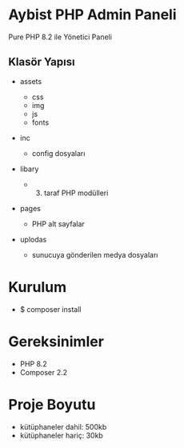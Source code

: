 # Aybist PHP Admin Paneli

Pure PHP 8.2 ile Yönetici Paneli

## Klasör Yapısı

- assets
  - css
  - img
  - js
  - fonts

- inc
  * config dosyaları

- libary
  * 3. taraf PHP modülleri

- pages
  * PHP alt sayfalar

- uplodas
  * sunucuya gönderilen medya dosyaları

# Kurulum

- $ composer install

# Gereksinimler

- PHP 8.2
- Composer 2.2

# Proje Boyutu

- kütüphaneler dahil: 500kb
- kütüphaneler hariç: 30kb
